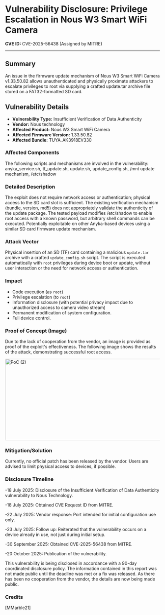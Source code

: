 # Vulnerability Disclosure: Privilege Escalation in Nous W3 Smart WiFi Camera

**CVE ID:** CVE-2025-56438 (Assigned by MITRE)

---

## Summary

An issue in the firmware update mechanism of Nous W3 Smart WiFi Camera
v1.33.50.82 allows unauthenticated and physically proximate attackers 
to escalate privileges to root via supplying a crafted update.tar
archive file stored on a FAT32-formatted SD card.


## Vulnerability Details

*   **Vulnerability Type:** Insufficient Verification of Data Authenticity
*   **Vendor:** Nous technology
*   **Affected Product:** Nous W3 Smart WiFi Camera
*   **Affected Firmware Version:** 1.33.50.82
*   **Affected Bundle:** TUYA_AK3918EV330

### Affected Components
The following scripts and mechanisms are involved in the vulnerability:
anyka_service.sh, tf_update.sh, update.sh, update_config.sh, /mnt update mechanism, /etc/shadow

### Detailed Description
The exploit does not require network access or authentication; physical access to the SD card slot is sufficient.
The existing verification mechanism (bundle, version, md5) does not appropriately validate the authenticity of the update package.
The tested payload modifies /etc/shadow to enable root access with a known password, but arbitrary shell commands can be executed.
Potentially exploitable on other Anyka-based devices using a similar SD card firmware update mechanism.
### Attack Vector
Physical insertion of an SD (TF) card containing a malicious `update.tar` archive with a crafted `update_config.sh` script. The script is executed automatically with `root` privileges during device boot or update, without user interaction or the need for network access or authentication.

### Impact
*   Code execution (as `root`)
*   Privilege escalation (to `root`)
*   Information disclosure (with potential privacy impact due to unauthorized access to camera video stream)
*   Permanent modification of system configuration.
*   Full device control.
  
### Proof of Concept (Image)

Due to the lack of cooperation from the vendor, an image is provided as proof of the exploit's effectiveness.
The following image shows the results of the attack, demonstrating successful root access.

<img width="1004" height="264" alt="PoC (2)" src="https://github.com/user-attachments/assets/1a88956c-6968-46e5-a225-1ce8d99cf6c5" />

### Mitigation/Solution
Currently, no official patch has been released by the vendor. Users are advised to limit physical access to devices, if possible.

### Disclosure Timeline

-18 July 2025: Disclosure of the Insufficient Verification of Data Authenticity vulnerability to Nous Technology. 

-18 July 2025: Obtained CVE Request ID from MITRE.

-22 July 2025: Vendor response: Port intended for initial configuration use only. 

-23 July 2025: Follow up: Reiterated that the vulnerability occurs on a device already in use, not just during initial setup. 

-30 September 2025: Obtained CVE-2025-56438 from MITRE. 

-20 October 2025: Publication of the vulnerability.

This vulnerability is being disclosed in accordance with a 90-day coordinated disclosure policy. The information contained in this report was not made public until the deadline was met or a fix was released. As there has been no cooperation from the vendor, the details are now being made public.

### Credits

[MMarble21]
